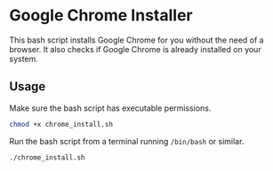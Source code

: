 # Google Chrome Installer
This bash script installs Google Chrome for you without the need of a browser. It also checks if Google Chrome is already installed on your system.

## Usage

Make sure the bash script has executable permissions.
```bash
chmod +x chrome_install.sh
```

Run the bash script from a terminal running `/bin/bash` or similar.
```bash
./chrome_install.sh
```